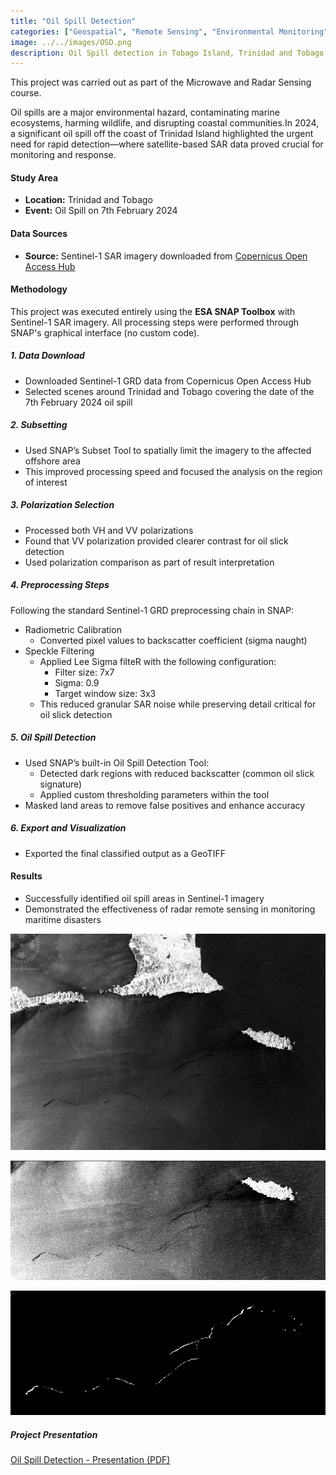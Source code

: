 ```yaml
---
title: "Oil Spill Detection"
categories: ["Geospatial", "Remote Sensing", "Environmental Monitoring"]
image: ../../images/OSD.png
description: Oil Spill detection in Tobago Island, Trinidad and Tobago Using SNAP
---
```


This project was carried out as part of the Microwave and Radar Sensing course.️


Oil spills are a major environmental hazard, contaminating marine ecosystems, harming wildlife, and disrupting coastal communities.In 2024, a significant oil spill off the coast of Trinidad Island highlighted the urgent need for rapid detection—where satellite-based SAR data proved crucial for monitoring and response.

#### Study Area

- **Location:** Trinidad and Tobago
- **Event:** Oil Spill on 7th February 2024

#### Data Sources

- **Source:** Sentinel-1 SAR imagery downloaded from [Copernicus Open Access Hub](https://colhub.copernicus.eu/userguide/)

#### Methodology

This project was executed entirely using the **ESA SNAP Toolbox** with Sentinel-1 SAR imagery. All processing steps were performed through SNAP's graphical interface (no custom code).

##### 1. Data Download
- Downloaded Sentinel-1 GRD data from Copernicus Open Access Hub
- Selected scenes around Trinidad and Tobago covering the date of the 7th February 2024 oil spill

##### 2. Subsetting
- Used SNAP’s Subset Tool to spatially limit the imagery to the affected offshore area
- This improved processing speed and focused the analysis on the region of interest

##### 3. Polarization Selection
- Processed both VH and VV polarizations
- Found that VV polarization provided clearer contrast for oil slick detection
- Used polarization comparison as part of result interpretation

##### 4. Preprocessing Steps

Following the standard Sentinel-1 GRD preprocessing chain in SNAP:


- Radiometric Calibration
  - Converted pixel values to backscatter coefficient (sigma naught)
- Speckle Filtering
  - Applied Lee Sigma filteR with the following configuration:
    - Filter size: 7x7
    - Sigma: 0.9
    - Target window size: 3x3
  - This reduced granular SAR noise while preserving detail critical for oil slick detection


##### 5. Oil Spill Detection
- Used SNAP’s built-in Oil Spill Detection Tool:
  - Detected dark regions with reduced backscatter (common oil slick signature)
  - Applied custom thresholding parameters within the tool
- Masked land areas to remove false positives and enhance accuracy

##### 6. Export and Visualization
- Exported the final classified output as a GeoTIFF

#### Results

- Successfully identified oil spill areas in Sentinel-1 imagery
- Demonstrated the effectiveness of radar remote sensing in monitoring maritime disasters

![Satelite Sar image](../../images/raw_image.png)

![Subset and Filtered sar image](../../images/Filtered_sar.png)

![Detected Oil Spill](../../images/oil_spill_detection.png)


##### Project Presentation

[Oil Spill Detection - Presentation (PDF)](/assets/oil-spill-detection-snap/Presentation.pdf)


